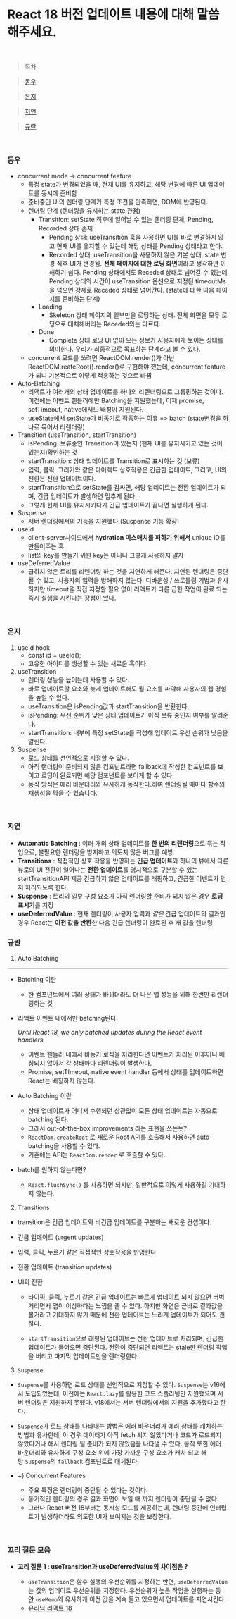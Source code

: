 # React 18 버전 업데이트 내용에 대해 말씀해주세요.

<br />

> 목차

> [동우](#동우)

> [은지](#은지)

> [지연](#지연)

> [규란](규란)

<br />

### 동우

- concurrent mode -> concurrent feature
  - 특정 state가 변경되었을 때, 현재 UI를 유지하고, 해당 변경에 따른 UI 업데이트를 동시에 준비함
  - 준비중인 UI의 렌더링 단계가 특정 조건을 만족하면, DOM에 반영된다.
  - 렌더링 단계 (렌더링을 유지하는 state 관점)
    - Transition: setState 직후에 일어날 수 있는 렌더링 단계, Pending, Recorded 상태 존재
      - Pending 상태: useTransition 훅을 사용하면 UI를 바로 변경하지 않고 현재 UI를 유지할 수 있는데 해당 상태를 Pending 상태라고 한다.
      - Recorded 상태: useTransition을 사용하지 않은 기본 상태, state 변경 직후 UI가 변경됨. **전체 페이지에 대한 로딩 화면**이라고 생각하면 이해하기 쉽다. Pending 상태에서도 Receded 상태로 넘어갈 수 있는데 Pending 상태의 시간이 useTransition 옵션으로 지정된 timeoutMs을 넘으면 강제로 Receded 상태로 넘어간다. (state에 대한 다음 페이지를 준비하는 단계)
    - Loading
      - Skeleton 상태 페이지의 일부만을 로딩하는 상태. 전체 화면을 모두 로딩으로 대체해버리는 Receded와는 다르다.
    - Done
      - Complete 상태 로딩 UI 없이 모든 정보가 사용자에게 보이는 상태를 의미한다. 우리가 최종적으로 목표하는 단계라고 볼 수 있다.
  - concurrent 모드를 쓰려면 ReactDOM.render()가 아닌 ReactDOM.reateRoot().render()로 구현해야 했는데, concurrent feature가 되니 기본적으로 이렇게 적용하는 것으로 바뀜
- Auto-Batching
  - 리액트가 여러개의 상태 업데이트를 하나의 리렌더링으로 그룹핑하는 것이다. 이전에는 이벤트 핸들러에만 Batching을 지원했는데, 이제 promise, setTimeout, native에서도 배칭이 지원된다.
  - useState에서 setState가 비동기로 작동하는 이유 => batch (state변경을 하나로 묶어서 리렌더링)
- Transition (useTransition, startTransition)
  - isPending: 보류중인 Transition이 있는지 (현재 UI를 유지시키고 있는 것이 있는지)확인하는 것
  - startTransition: 상태 업데이트를 Transition로 표시하는 것 (보류)
  - 입력, 클릭, 그리기와 같은 다이렉트 상호작용은 긴급한 업데이트, 그리고, UI의 전환은 전환 업데이트이다.
  - startTransition으로 setState를 감싸면, 해당 업데이트는 전환 업데이트가 되며, 긴급 업데이트가 발생하면 멈추게 된다.
  - 그렇게 현재 UI를 유지시키다가 긴급 업데이트가 끝나면 실행하게 된다.
- Suspense
  - 서버 렌더링에서의 기능을 지원했다.(Suspense 기능 확장)
- useId
  - client-server사이드에서 **hydration 미스매치를 피하기 위해서** unique ID를 만들어주는 훅
  - list의 key를 만들기 위한 key는 아니니 그렇게 사용하지 말자
- useDeferredValue
  - 급하지 않은 트리를 리렌더링 하는 것을 지연하게 해준다. 지연된 렌더링은 중단될 수 있고, 사용자의 입력을 방해하지 않는다. 디바운싱 / 쓰로틀링 기법과 유사하지만 timeout을 직접 지정할 필요 없이 리액트가 다른 급한 작업이 완료 되는 즉시 실행을 시킨다는 장점이 있다.

<br />

### 은지

1. useId hook
   - const id = useId();
   - 고유한 아이디를 생성할 수 있는 새로운 훅이다.
2. useTransition
   - 렌더링 성능을 높이는데 사용할 수 있다.
   - 바로 업데이트할 요소와 늦게 업데이트해도 될 요소를 파악해 사용자의 웹 경험을 높일 수 있다.
   - useTransition은 isPending값과 startTransition을 반환한다.
   - isPending: 우선 순위가 낮은 상태 업데이트가 아직 보류 중인지 여부를 알려준다.
   - startTransition: 내부에 특정 setState를 작성해 업데이트 우선 순위가 낮음을 알린다.
3. Suspense
   - 로드 상태를 선언적으로 지정할 수 있다.
   - 아직 랜더링이 준비되지 않은 컴포넌트라면 fallback에 작성한 컴포넌트를 보이고 로딩이 완료되면 해당 컴포넌트를 보이게 할 수 있다.
   - 동작 방식은 에러 바운더리와 유사하게 동작한다.하여 렌더링될 때마다 함수의 재생성을 막을 수 있습니다.

<br />

### 지연

- **Automatic Batching** : 여러 개의 상태 업데이트를 **한 번의 리렌더링**으로 묶는 작업으로, 불필요한 렌더링을 방지하고 의도치 않은 버그를 예방
- **Transitions** : 직접적인 상호 작용을 반영하는 **긴급 업데이트**와 하나의 뷰에서 다른 뷰로의 UI 전환이 일어나는 **전환 업데이트**를 명시적으로 구분할 수 있는 startTransitionAPI 제공
  긴급하지 않은 업데이트를 래핑하고, 긴급한 이벤트가 먼저 처리되도록 한다.
- **Suspense** : 트리의 일부 구성 요소가 아직 렌더링할 준비가 되지 않은 경우 **로딩 표시기**를 지정
- **useDeferredValue** : 현재 렌더링이 사용자 입력과 _같은_ 긴급 업데이트의 결과인 경우 React는 **이전 값을 반환**한 다음 긴급 렌더링이 완료된 후 새 값을 렌더링
  <br />

### 규란

1.  Auto Batching

---

- Batching 이란

  - 한 컴포넌트에서 여러 상태가 바뀌더라도 더 나은 앱 성능을 위해 한번만 리렌더링하는 것

- 리액트 이벤트 내에서만 batching된다

  _Until React 18, we only batched updates during the React event handlers._

  - 이벤트 핸들러 내에서 비동기 로직을 처리한다면 이벤트가 처리된 이후이니 배칭되지 않아서 각 상태마다 리렌더링이 발생한다.
  - Promise, setTImeout, native event handler 등에서 상태를 업데이트하면 React는 배칭하지 않는다.

- Auto Batching 이란

  - 상태 업데이트가 어디서 수행되던 상관없이 모든 상태 업데이트는 자동으로 batching 된다.
  - 그래서 out-of-the-box improvements 라는 표현을 쓰는듯?
  - `ReactDom.createRoot` 로 새로운 Root API를 호출해서 사용하면 auto batching을 사용할 수 있다.
  - 기존에는 API는 `ReactDom.render` 로 호출할 수 있다.

- batch를 원하지 않는다면?

  - `React.flushSync()` 를 사용하면 되지만, 일반적으로 이렇게 사용하길 기대하지 않는다.

2. Transitions

- transition은 긴급 업데이트와 비긴급 업데이트를 구분하는 새로운 컨셉이다.
- 긴급 업데이트 (urgent updates)
- 입력, 클릭, 누르기 같은 직접적인 상호작용을 반영한다
- 전환 업데이트 (transition updates)
- UI의 전환

  - 타이핑, 클릭, 누르기 같은 긴급 업데이트는 빠르게 업데이트 되지 않으면 버벅거리면서 앱이 이상하다는 느낌을 줄 수 있다. 하지만 화면은 곧바로 결과값을 볼거라고 기대하지 않기 때문에 전환 업데이트는 느리게 업데이트가 되어도 괜찮다.

  - `startTransition`으로 래핑된 업데이트는 전환 업데이트로 처리되며, 긴급한 업데이트가 들어오면 중단된다. 전환이 중단되면 리액트는 stale한 렌더링 작업을 버리고 마지막 업데이트만을 렌더링한다.

3. `Suspense`

- `Suspense`를 사용하면 로드 상태를 선언적으로 지정할 수 있다. `Suspense`는 v16에서 도입되었는데, 이전에는 `React.lazy`를 활용한 코드 스플리팅만 지원했으며 서버 렌더링은 지원하지 못했다. v18에서는 서버 렌더링에서의 지원을 추가했다고 한다.

- `Suspense`가 로드 상태를 나타내는 방법은 에러 바운더리가 에러 상태를 캐치하는 방법과 유사한데, 이 경우 데이터가 아직 fetch 되지 않았다거나 코드가 로드되지 않았다거나 해서 렌더링 될 준비가 되지 않았음을 나타낼 수 있다. 동작 또한 에러 바운더리와 유사하게 구성 요소 위에 가장 가까운 구성 요소가 캐치 되고 해당 `Suspense`의 `fallback` 컴포넌트로 대체된다.

- +) Concurrent Features
  - 주요 특징은 렌더링이 중단될 수 있다는 것이다.
  - 동기적인 렌더링의 경우 결과 화면이 보일 때 까지 렌더링이 중단될 수 없다.
  - 그러나 React 버전 18부터는 동시성 모드를 제공하는데, 렌더링 중간에 인터럽트가 발생하더라도 의도한 UI가 보여지는 것을 보장한다.

<br />

### 꼬리 질문 모음

- **꼬리 질문 1 : useTransition과 useDeferredValue의 차이점은 ?**

  - `useTransition`은 함수 실행의 우선순위를 지정하는 반면, `useDeferredValue`는 값의 업데이트 우선순위를 지정한다. 우선순위가 높은 작업을 실행하는 동안 `useMemo`와 유사하게 이전 값을 계속 들고 있으면서 업데이트를 지연시킨다.
  - [유리님 리액트 18](https://yrnana.dev/post/2022-04-12-react-18/)
